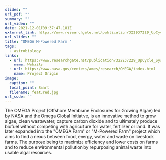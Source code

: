 ```yaml
---
slides: ""
url_pdf: ""
summary: ""
url_video: ""
date: 2021-12-01T09:37:47.181Z
external_link: https://www.researchgate.net/publication/322937229_UpCycle_Systems_M-Powered_Farm_Project_Methods_References_Contact_information
url_slides: ""
title: "OMEGA M-Powered Farm "
tags:
  - astrobiology
links:
  - url: https://www.researchgate.net/publication/322937229_UpCycle_Systems_M-Powered_Farm_Project_Methods_References_Contact_information
    name: Website
  - url: https://www.nasa.gov/centers/ames/research/OMEGA/index.html
    name: Project Origin
image:
  caption: ""
  focal_point: Smart
  filename: featured.jpg
url_code: ""
---
```

The OMEGA Project (Offshore Membrane Enclosures for Growing Algae) led by NASA and the Omega Global Initiative, is an innovative method to grow algae, clean wastewater, capture carbon dioxide and to ultimately produce biofuel without competing with agriculture for water, fertilizer or land. It was later expanded into the "OMEGA Farm" or "M-Powered Farm" project which aims to find a nexus between food, energy, water and waste on livestock farms. The purpose being to maximize efficiency and lower costs on farms and to reduce environmental pollution by repurposing animal waste into usable algal resources.